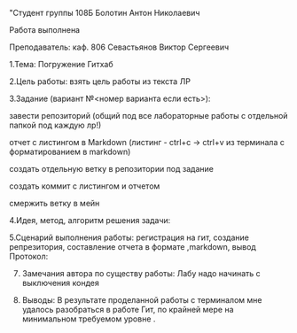 "Студент группы 108Б Болотин Антон Николаевич

Работа выполнена

Преподаватель: каф. 806 Севастьянов Виктор Сергеевич

1.Тема: Погружение Гитхаб

2.Цель работы: взять цель работы из текста ЛР

З.3адание (вариант №<номер варианта если есть>):

завести репозиторий (общий под все лабораторные работы с отдельной папкой под каждую лр!)

отчет с листингом в Markdown (листинг - ctrl+c -> ctrl+v из терминала с форматированием в markdown)

создать отдельную ветку в репозитории под задание

создать коммит с листингом и отчетом

смержить ветку в мейн

4.Идея, метод, алгоритм решения задачи:

5.Сценарий выполнения работы: регистрация на гит, создание репрезитория, составление отчета в формате ,markdown, вывод
Протокол:
	
7. Замечания автора по существу работы: 
Лабу надо начинать с выключения кондея

8. Выводы: 
В результате проделанной работы с терминалом мне удалось разобраться в работе Гит, по крайней мере на минимальном требуемом уровне .
